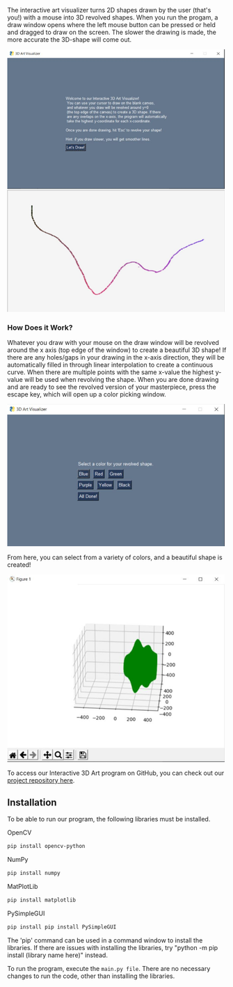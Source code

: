 The interactive art visualizer turns 2D shapes drawn by the user (that's you!) with a mouse into 3D revolved shapes. When you run the progam, a draw window opens where the left mouse button can be pressed or held and dragged to draw on the screen. The slower the drawing is made, the more accurate the 3D-shape will come out.

<img src="introwindow.JPG" width="500" />  <img src="drawing.JPG" width="500" />

### How Does it Work?
Whatever you draw with your mouse on the draw window will be revolved around the x axis (top edge of the window) to create a beautiful 3D shape! If there are any holes/gaps in your drawing in the x-axis direction, they will be automatically filled in through linear interpolation to create a continuous curve. When there are multiple points with the same x-value the highest y-value will be used when revolving the shape. When you are done drawing and are ready to see the revolved version of your masterpiece, press the 
escape key, which will open up a color picking window. 

<img src="colorpick.JPG" width="500" />

From here, you can select from a variety of colors, and a beautiful shape is created!

<img src="revolved.JPG" width="500" />

To access our Interactive 3D Art program on GitHub, you can check out our [project repository here](https://github.com/olincollege/Interactive-Art-Visualizer).

## Installation
To be able to run our program, the following libraries must be installed.

OpenCV
```markdown
pip install opencv-python
```
NumPy
```markdown
pip install numpy
```
MatPlotLib
```markdown
pip install matplotlib
```
PySimpleGUI
```markdown
pip install pip install PySimpleGUI
```

The 'pip' command can be used in a command window to install the libraries. If there are issues with installing the libraries, try "python -m pip install (library name here)" instead.

To run the program, execute the `main.py file`. There are no necessary changes to run the code, other than installing the libraries.


